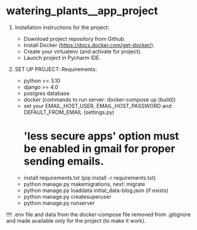 # watering_plants__app_project

1. Installation instructions for the project:
   
   - Download project repository from Github.
   - Install Docker (https://docs.docker.com/get-docker/).
   - Create your virtualenv (and activate for project).
   - Launch project in Pycharm IDE.
   
2. SET UP PROJECT:
   Requirements:
   - python >= 3.10
   - django >= 4.0
   - postgres database
   - docker (commands to run server: docker-compose up (build))
   - set your EMAIL_HOST_USER, EMAIL_HOST_PASSWORD and DEFAULT_FROM_EMAIL (settings.py)
     # 'less secure apps' option must be enabled in gmail for proper sending emails.
   - install requirements.txt (pip install -r requirements.txt)
   - python manage.py makemigrations, next: migrate
   - python manage.py loaddata initial_data-blog.json (if exists)
   - python manage.py createsuperuser
   - python manage.py runserver
   

!!!!
.env file and data from the docker-compose file removed from .gitignore and made available only for the project (to make it work).